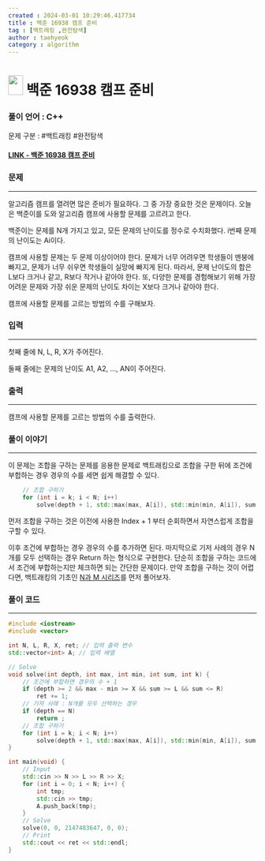 ```yaml
---
created : 2024-03-01 10:29:46.417734
title : 백준 16938 캠프 준비
tag : [백트래킹 ,완전탐색]
author : taehyeok
category : algorithm
---
```

# <img src="https://d2gd6pc034wcta.cloudfront.net/tier/11.svg" width="30" height="40"> 백준 16938 캠프 준비


### 풀이 언어 : C++

문제 구분 : #백트래킹 #완전탐색
#### [LINK - 백준 16938 캠프 준비](https://www.acmicpc.net/problem/16938)

### 문제

<hr>


알고리즘 캠프를 열려면 많은 준비가 필요하다. 그 중 가장 중요한 것은 문제이다. 오늘은 백준이를 도와 알고리즘 캠프에 사용할 문제를 고르려고 한다.

백준이는 문제를 N개 가지고 있고, 모든 문제의 난이도를 정수로 수치화했다. i번째 문제의 난이도는 Ai이다.

캠프에 사용할 문제는 두 문제 이상이어야 한다. 문제가 너무 어려우면 학생들이 멘붕에 빠지고, 문제가 너무 쉬우면 학생들이 실망에 빠지게 된다. 따라서, 문제 난이도의 합은 L보다 크거나 같고, R보다 작거나 같아야 한다. 또, 다양한 문제를 경험해보기 위해 가장 어려운 문제와 가장 쉬운 문제의 난이도 차이는 X보다 크거나 같아야 한다.

캠프에 사용할 문제를 고르는 방법의 수를 구해보자.

### 입력

<hr>


첫째 줄에 N, L, R, X가 주어진다.

둘째 줄에는 문제의 난이도 A1, A2, ..., AN이 주어진다.
### 출력

<hr>


캠프에 사용할 문제를 고르는 방법의 수를 출력한다.
### 풀이 이야기

<hr>


이 문제는 조합을 구하는 문제를 응용한 문제로 백트래킹으로 조합을 구한 뒤에 조건에 부합하는 경우 경우의 수를 세면 쉽게 해결할 수 있다.

```c++
    // 조합 구하기
    for (int i = k; i < N; i++)
        solve(depth + 1, std::max(max, A[i]), std::min(min, A[i]), sum + A[i], i + 1);
```
먼저 조합을 구하는 것은 이전에 사용한 Index + 1 부터 순회하면서 자연스럽게 조합을 구할 수 있다.

이후 조건에 부합하는 경우 경우의 수를 추가하면 된다. 마지막으로 기저 사례의 경우 N개를 모두 선택하는 경우 Return 하는 형식으로 구현한다. 단순히 조합을 구하는 코드에서 조건에 부합하는지만 체크하면 되는 간단한 문제이다. 만약 조합을 구하는 것이 어렵다면, 백트래킹의 기초인 [N과 M 시리즈](./15649.md)를 먼저 풀어보자.


### 풀이 코드

<hr>


``` c++
#include <iostream>
#include <vector>

int N, L, R, X, ret; // 입력 출력 변수
std::vector<int> A; // 입력 배열

// Solve
void solve(int depth, int max, int min, int sum, int k) {
    // 조건에 부합하면 경우의 수 + 1
    if (depth >= 2 && max - min >= X && sum >= L && sum <= R)
        ret += 1;
    // 기저 사례 : N개를 모두 선택하는 경우
    if (depth == N)
        return ;
    // 조합 구하기
    for (int i = k; i < N; i++)
        solve(depth + 1, std::max(max, A[i]), std::min(min, A[i]), sum + A[i], i + 1);
}

int main(void) {
    // Input
    std::cin >> N >> L >> R >> X;
    for (int i = 0; i < N; i++) {
        int tmp;
        std::cin >> tmp;
        A.push_back(tmp);
    }
    // Solve
    solve(0, 0, 2147483647, 0, 0);
    // Print
    std::cout << ret << std::endl;
}
```
